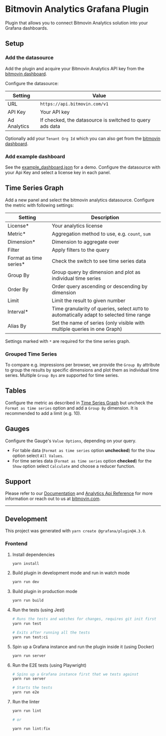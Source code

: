 # Bitmovin Analytics Grafana Plugin

Plugin that allows you to connect Bitmovin Analytics solution into your Grafana dashboards.

## Setup

### Add the datasource

Add the plugin and acquire your Bitmovin Analytics API key from the [bitmovin dashboard](https://dashboard.bitmovin.com/account).

Configure the datasource:

| Setting      | Value                                                    |
| ------------ | -------------------------------------------------------- |
| URL          | `https://api.bitmovin.com/v1`                            |
| API Key      | Your API key                                             |
| Ad Analytics | If checked, the datasource is switched to query ads data |

Optionally add your `Tenant Org Id` which you can also get from the [bitmovin dashboard](https://dashboard.bitmovin.com).

### Add example dashboard

See the [example_dashboard.json](example_dashboard.json) for a demo. Configure the datasource with your Api Key and select a license key in each panel.

## Time Series Graph

Add a new panel and select the bitmovin analytics datasource.
Configure the metric with following settings:

| Setting                 | Description                                                                              |
| ----------------------- | ---------------------------------------------------------------------------------------- |
| License\*               | Your analytics license                                                                   |
| Metric\*                | Aggregation method to use, e.g. `count`, `sum`                                           |
| Dimension\*             | Dimension to aggregate over                                                              |
| Filter                  | Apply filters to the query                                                               |
| Format as time series\* | Check the switch to see time series data                                                 |
| Group By                | Group query by dimension and plot as individual time series                              |
| Order By                | Order query ascending or descending by dimension                                         |
| Limit                   | Limit the result to given number                                                         |
| Interval\*              | Time granularity of queries, select `AUTO` to automatically adapt to selected time range |
| Alias By                | Set the name of series (only visible with multiple queries in one Graph)                 |

Settings marked with `*` are required for the time series graph.

### Grouped Time Series

To compare e.g. impressions per browser, we provide the `Group By` attribute to group the results by specific dimensions and plot them as individual time series. Multiple `Group Bys` are supported for time series.

## Tables

Configure the metric as described in [Time Series Graph](#time-series-graph) but uncheck the `Format as time series` option and add a `Group By` dimension. It is recommended to add a limit (e.g. 10).

## Gauges

Configure the Gauge's `Value Options`, depending on your query.

- For table data (`Format as time series` option **unchecked**) for the `Show` option select `All Values`.
- For time series data (`Format as time series` option **checked**) for the `Show` option select `Calculate` and choose a reducer function.

## Support

Please refer to our [Documentation](https://developer.bitmovin.com/playback/docs/integrating-bitmovin-analytics-with-grafana) and [Analytics Api Reference](https://developer.bitmovin.com/playback/reference/overview) for more information or reach out to us at [bitmovin.com](https://bitmovin.com/contact-bitmovin/).

---

## Development

This project was generated with `yarn create @grafana/plugin@4.3.0`.

### Frontend

1. Install dependencies

   ```bash
   yarn install
   ```

2. Build plugin in development mode and run in watch mode

   ```bash
   yarn run dev
   ```

3. Build plugin in production mode

   ```bash
   yarn run build
   ```

4. Run the tests (using Jest)

   ```bash
   # Runs the tests and watches for changes, requires git init first
   yarn run test

   # Exits after running all the tests
   yarn run test:ci
   ```

5. Spin up a Grafana instance and run the plugin inside it (using Docker)

   ```bash
   yarn run server
   ```

6. Run the E2E tests (using Playwright)

   ```bash
   # Spins up a Grafana instance first that we tests against
   yarn run server

   # Starts the tests
   yarn run e2e
   ```

7. Run the linter

   ```bash
   yarn run lint

   # or

   yarn run lint:fix
   ```

